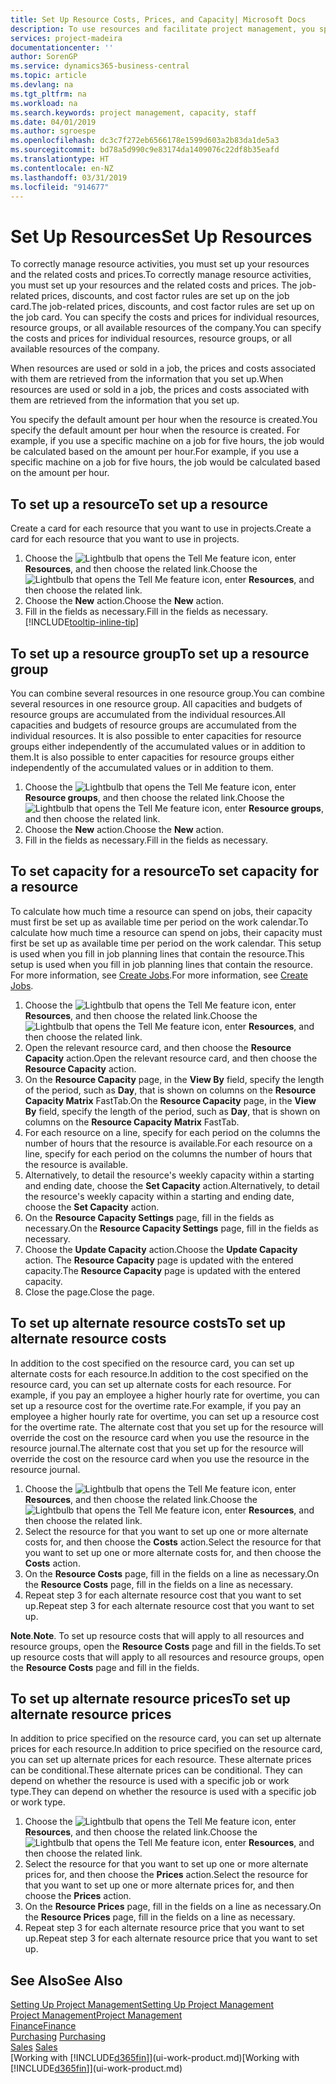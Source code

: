 ```yaml
---
title: Set Up Resource Costs, Prices, and Capacity| Microsoft Docs
description: To use resources and facilitate project management, you specify costs and prices for individual resources or resource groups, and set the resource capacity.
services: project-madeira
documentationcenter: ''
author: SorenGP
ms.service: dynamics365-business-central
ms.topic: article
ms.devlang: na
ms.tgt_pltfrm: na
ms.workload: na
ms.search.keywords: project management, capacity, staff
ms.date: 04/01/2019
ms.author: sgroespe
ms.openlocfilehash: dc3c7f272eb6566178e1599d603a2b83da1de5a3
ms.sourcegitcommit: bd78a5d990c9e83174da1409076c22df8b35eafd
ms.translationtype: HT
ms.contentlocale: en-NZ
ms.lasthandoff: 03/31/2019
ms.locfileid: "914677"
---
```

# <a name="set-up-resources"></a><span data-ttu-id="2a433-103">Set Up Resources</span><span class="sxs-lookup"><span data-stu-id="2a433-103">Set Up Resources</span></span>
<span data-ttu-id="2a433-104">To correctly manage resource activities, you must set up your resources and the related costs and prices.</span><span class="sxs-lookup"><span data-stu-id="2a433-104">To correctly manage resource activities, you must set up your resources and the related costs and prices.</span></span> <span data-ttu-id="2a433-105">The job-related prices, discounts, and cost factor rules are set up on the job card.</span><span class="sxs-lookup"><span data-stu-id="2a433-105">The job-related prices, discounts, and cost factor rules are set up on the job card.</span></span> <span data-ttu-id="2a433-106">You can specify the costs and prices for individual resources, resource groups, or all available resources of the company.</span><span class="sxs-lookup"><span data-stu-id="2a433-106">You can specify the costs and prices for individual resources, resource groups, or all available resources of the company.</span></span>

<span data-ttu-id="2a433-107">When resources are used or sold in a job, the prices and costs associated with them are retrieved from the information that you set up.</span><span class="sxs-lookup"><span data-stu-id="2a433-107">When resources are used or sold in a job, the prices and costs associated with them are retrieved from the information that you set up.</span></span>

<span data-ttu-id="2a433-108">You specify the default amount per hour when the resource is created.</span><span class="sxs-lookup"><span data-stu-id="2a433-108">You specify the default amount per hour when the resource is created.</span></span> <span data-ttu-id="2a433-109">For example, if you use a specific machine on a job for five hours, the job would be calculated based on the amount per hour.</span><span class="sxs-lookup"><span data-stu-id="2a433-109">For example, if you use a specific machine on a job for five hours, the job would be calculated based on the amount per hour.</span></span>

## <a name="to-set-up-a-resource"></a><span data-ttu-id="2a433-110">To set up a resource</span><span class="sxs-lookup"><span data-stu-id="2a433-110">To set up a resource</span></span>
<span data-ttu-id="2a433-111">Create a card for each resource that you want to use in projects.</span><span class="sxs-lookup"><span data-stu-id="2a433-111">Create a card for each resource that you want to use in projects.</span></span>

1. <span data-ttu-id="2a433-112">Choose the ![Lightbulb that opens the Tell Me feature](media/ui-search/search_small.png "Tell me what you want to do") icon, enter **Resources**, and then choose the related link.</span><span class="sxs-lookup"><span data-stu-id="2a433-112">Choose the ![Lightbulb that opens the Tell Me feature](media/ui-search/search_small.png "Tell me what you want to do") icon, enter **Resources**, and then choose the related link.</span></span>
2. <span data-ttu-id="2a433-113">Choose the **New** action.</span><span class="sxs-lookup"><span data-stu-id="2a433-113">Choose the **New** action.</span></span>
3. <span data-ttu-id="2a433-114">Fill in the fields as necessary.</span><span class="sxs-lookup"><span data-stu-id="2a433-114">Fill in the fields as necessary.</span></span> [!INCLUDE[tooltip-inline-tip](includes/tooltip-inline-tip_md.md)]  

## <a name="to-set-up-a-resource-group"></a><span data-ttu-id="2a433-115">To set up a resource group</span><span class="sxs-lookup"><span data-stu-id="2a433-115">To set up a resource group</span></span>
<span data-ttu-id="2a433-116">You can combine several resources in one resource group.</span><span class="sxs-lookup"><span data-stu-id="2a433-116">You can combine several resources in one resource group.</span></span> <span data-ttu-id="2a433-117">All capacities and budgets of resource groups are accumulated from the individual resources.</span><span class="sxs-lookup"><span data-stu-id="2a433-117">All capacities and budgets of resource groups are accumulated from the individual resources.</span></span> <span data-ttu-id="2a433-118">It is also possible to enter capacities for resource groups either independently of the accumulated values or in addition to them.</span><span class="sxs-lookup"><span data-stu-id="2a433-118">It is also possible to enter capacities for resource groups either independently of the accumulated values or in addition to them.</span></span>

1. <span data-ttu-id="2a433-119">Choose the ![Lightbulb that opens the Tell Me feature](media/ui-search/search_small.png "Tell me what you want to do") icon, enter **Resource groups**, and then choose the related link.</span><span class="sxs-lookup"><span data-stu-id="2a433-119">Choose the ![Lightbulb that opens the Tell Me feature](media/ui-search/search_small.png "Tell me what you want to do") icon, enter **Resource groups**, and then choose the related link.</span></span>
2. <span data-ttu-id="2a433-120">Choose the **New** action.</span><span class="sxs-lookup"><span data-stu-id="2a433-120">Choose the **New** action.</span></span>
3. <span data-ttu-id="2a433-121">Fill in the fields as necessary.</span><span class="sxs-lookup"><span data-stu-id="2a433-121">Fill in the fields as necessary.</span></span>

## <a name="to-set-capacity-for-a-resource"></a><span data-ttu-id="2a433-122">To set capacity for a resource</span><span class="sxs-lookup"><span data-stu-id="2a433-122">To set capacity for a resource</span></span>
<span data-ttu-id="2a433-123">To calculate how much time a resource can spend on jobs, their capacity must first be set up as available time per period on the work calendar.</span><span class="sxs-lookup"><span data-stu-id="2a433-123">To calculate how much time a resource can spend on jobs, their capacity must first be set up as available time per period on the work calendar.</span></span> <span data-ttu-id="2a433-124">This setup is used when you fill in job planning lines that contain the resource.</span><span class="sxs-lookup"><span data-stu-id="2a433-124">This setup is used when you fill in job planning lines that contain the resource.</span></span> <span data-ttu-id="2a433-125">For more information, see [Create Jobs](projects-how-create-jobs.md).</span><span class="sxs-lookup"><span data-stu-id="2a433-125">For more information, see [Create Jobs](projects-how-create-jobs.md).</span></span>

1. <span data-ttu-id="2a433-126">Choose the ![Lightbulb that opens the Tell Me feature](media/ui-search/search_small.png "Tell me what you want to do") icon, enter **Resources**, and then choose the related link.</span><span class="sxs-lookup"><span data-stu-id="2a433-126">Choose the ![Lightbulb that opens the Tell Me feature](media/ui-search/search_small.png "Tell me what you want to do") icon, enter **Resources**, and then choose the related link.</span></span>
2. <span data-ttu-id="2a433-127">Open the relevant resource card, and then choose the **Resource Capacity** action.</span><span class="sxs-lookup"><span data-stu-id="2a433-127">Open the relevant resource card, and then choose the **Resource Capacity** action.</span></span>
3. <span data-ttu-id="2a433-128">On the **Resource Capacity** page, in the **View By** field, specify the length of the period, such as **Day**, that is shown on columns on the **Resource Capacity Matrix** FastTab.</span><span class="sxs-lookup"><span data-stu-id="2a433-128">On the **Resource Capacity** page, in the **View By** field, specify the length of the period, such as **Day**, that is shown on columns on the **Resource Capacity Matrix** FastTab.</span></span>
4. <span data-ttu-id="2a433-129">For each resource on a line, specify for each period on the columns the number of hours that the resource is available.</span><span class="sxs-lookup"><span data-stu-id="2a433-129">For each resource on a line, specify for each period on the columns the number of hours that the resource is available.</span></span>
5. <span data-ttu-id="2a433-130">Alternatively, to detail the resource's weekly capacity within a starting and ending date, choose the **Set Capacity** action.</span><span class="sxs-lookup"><span data-stu-id="2a433-130">Alternatively, to detail the resource's weekly capacity within a starting and ending date, choose the **Set Capacity** action.</span></span>
6. <span data-ttu-id="2a433-131">On the **Resource Capacity Settings** page, fill in the fields as necessary.</span><span class="sxs-lookup"><span data-stu-id="2a433-131">On the **Resource Capacity Settings** page, fill in the fields as necessary.</span></span>
7. <span data-ttu-id="2a433-132">Choose the **Update Capacity** action.</span><span class="sxs-lookup"><span data-stu-id="2a433-132">Choose the **Update Capacity** action.</span></span> <span data-ttu-id="2a433-133">The **Resource Capacity** page is updated with the entered capacity.</span><span class="sxs-lookup"><span data-stu-id="2a433-133">The **Resource Capacity** page is updated with the entered capacity.</span></span>
8. <span data-ttu-id="2a433-134">Close the page.</span><span class="sxs-lookup"><span data-stu-id="2a433-134">Close the page.</span></span>

## <a name="to-set-up-alternate-resource-costs"></a><span data-ttu-id="2a433-135">To set up alternate resource costs</span><span class="sxs-lookup"><span data-stu-id="2a433-135">To set up alternate resource costs</span></span>
<span data-ttu-id="2a433-136">In addition to the cost specified on the resource card, you can set up alternate costs for each resource.</span><span class="sxs-lookup"><span data-stu-id="2a433-136">In addition to the cost specified on the resource card, you can set up alternate costs for each resource.</span></span> <span data-ttu-id="2a433-137">For example, if you pay an employee a higher hourly rate for overtime, you can set up a resource cost for the overtime rate.</span><span class="sxs-lookup"><span data-stu-id="2a433-137">For example, if you pay an employee a higher hourly rate for overtime, you can set up a resource cost for the overtime rate.</span></span> <span data-ttu-id="2a433-138">The alternate cost that you set up for the resource will override the cost on the resource card when you use the resource in the resource journal.</span><span class="sxs-lookup"><span data-stu-id="2a433-138">The alternate cost that you set up for the resource will override the cost on the resource card when you use the resource in the resource journal.</span></span>

1. <span data-ttu-id="2a433-139">Choose the ![Lightbulb that opens the Tell Me feature](media/ui-search/search_small.png "Tell me what you want to do") icon, enter **Resources**, and then choose the related link.</span><span class="sxs-lookup"><span data-stu-id="2a433-139">Choose the ![Lightbulb that opens the Tell Me feature](media/ui-search/search_small.png "Tell me what you want to do") icon, enter **Resources**, and then choose the related link.</span></span>  
2. <span data-ttu-id="2a433-140">Select the resource for that you want to set up one or more alternate costs for, and then choose the **Costs** action.</span><span class="sxs-lookup"><span data-stu-id="2a433-140">Select the resource for that you want to set up one or more alternate costs for, and then choose the **Costs** action.</span></span>  
3. <span data-ttu-id="2a433-141">On the **Resource Costs** page, fill in the fields on a line as necessary.</span><span class="sxs-lookup"><span data-stu-id="2a433-141">On the **Resource Costs** page, fill in the fields on a line as necessary.</span></span>  
4. <span data-ttu-id="2a433-142">Repeat step 3 for each alternate resource cost that you want to set up.</span><span class="sxs-lookup"><span data-stu-id="2a433-142">Repeat step 3 for each alternate resource cost that you want to set up.</span></span>

<span data-ttu-id="2a433-143">**Note**.</span><span class="sxs-lookup"><span data-stu-id="2a433-143">**Note**.</span></span> <span data-ttu-id="2a433-144">To set up resource costs that will apply to all resources and resource groups, open the **Resource Costs** page and fill in the fields.</span><span class="sxs-lookup"><span data-stu-id="2a433-144">To set up resource costs that will apply to all resources and resource groups, open the **Resource Costs** page and fill in the fields.</span></span>

## <a name="to-set-up-alternate-resource-prices"></a><span data-ttu-id="2a433-145">To set up alternate resource prices</span><span class="sxs-lookup"><span data-stu-id="2a433-145">To set up alternate resource prices</span></span>
<span data-ttu-id="2a433-146">In addition to price specified on the resource card, you can set up alternate prices for each resource.</span><span class="sxs-lookup"><span data-stu-id="2a433-146">In addition to price specified on the resource card, you can set up alternate prices for each resource.</span></span> <span data-ttu-id="2a433-147">These alternate prices can be conditional.</span><span class="sxs-lookup"><span data-stu-id="2a433-147">These alternate prices can be conditional.</span></span> <span data-ttu-id="2a433-148">They can depend on whether the resource is used with a specific job or work type.</span><span class="sxs-lookup"><span data-stu-id="2a433-148">They can depend on whether the resource is used with a specific job or work type.</span></span>

1. <span data-ttu-id="2a433-149">Choose the ![Lightbulb that opens the Tell Me feature](media/ui-search/search_small.png "Tell me what you want to do") icon, enter **Resources**, and then choose the related link.</span><span class="sxs-lookup"><span data-stu-id="2a433-149">Choose the ![Lightbulb that opens the Tell Me feature](media/ui-search/search_small.png "Tell me what you want to do") icon, enter **Resources**, and then choose the related link.</span></span>
2. <span data-ttu-id="2a433-150">Select the resource for that you want to set up one or more alternate prices for, and then choose the **Prices** action.</span><span class="sxs-lookup"><span data-stu-id="2a433-150">Select the resource for that you want to set up one or more alternate prices for, and then choose the **Prices** action.</span></span>
3. <span data-ttu-id="2a433-151">On the **Resource Prices** page, fill in the fields on a line as necessary.</span><span class="sxs-lookup"><span data-stu-id="2a433-151">On the **Resource Prices** page, fill in the fields on a line as necessary.</span></span>
4. <span data-ttu-id="2a433-152">Repeat step 3 for each alternate resource price that you want to set up.</span><span class="sxs-lookup"><span data-stu-id="2a433-152">Repeat step 3 for each alternate resource price that you want to set up.</span></span>

## <a name="see-also"></a><span data-ttu-id="2a433-153">See Also</span><span class="sxs-lookup"><span data-stu-id="2a433-153">See Also</span></span>
[<span data-ttu-id="2a433-154">Setting Up Project Management</span><span class="sxs-lookup"><span data-stu-id="2a433-154">Setting Up Project Management</span></span>](projects-setup-projects.md)  
[<span data-ttu-id="2a433-155">Project Management</span><span class="sxs-lookup"><span data-stu-id="2a433-155">Project Management</span></span>](projects-manage-projects.md)  
[<span data-ttu-id="2a433-156">Finance</span><span class="sxs-lookup"><span data-stu-id="2a433-156">Finance</span></span>](finance.md)  
<span data-ttu-id="2a433-157">[Purchasing](purchasing-manage-purchasing.md)       </span><span class="sxs-lookup"><span data-stu-id="2a433-157">[Purchasing](purchasing-manage-purchasing.md)       </span></span>  
<span data-ttu-id="2a433-158">[Sales](sales-manage-sales.md)    </span><span class="sxs-lookup"><span data-stu-id="2a433-158">[Sales](sales-manage-sales.md)    </span></span>  
<span data-ttu-id="2a433-159">[Working with [!INCLUDE[d365fin](includes/d365fin_md.md)]](ui-work-product.md)</span><span class="sxs-lookup"><span data-stu-id="2a433-159">[Working with [!INCLUDE[d365fin](includes/d365fin_md.md)]](ui-work-product.md)</span></span>  
